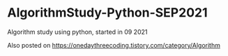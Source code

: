 # AlgorithmStudy-Python-SEP2021
Algorithm study using python, started in 09 2021

Also posted on https://onedaythreecoding.tistory.com/category/Algorithm
